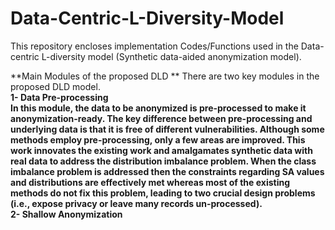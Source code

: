# Data-Centric-L-Diversity-Model

This repository encloses implementation Codes/Functions used in the Data-centric L-diversity model (Synthetic data-aided anonymization model).

**Main Modules of the proposed DLD  **
There are two key modules in the proposed DLD model.
<br>
**1- Data Pre-processing
<br> In this module, the data to be anonymized is pre-processed to make it anonymization-ready. The key difference between pre-processing and underlying data is that it is free of different vulnerabilities. Although some methods employ pre-processing, only a few areas are improved. This work innovates the existing work and amalgamates synthetic data with real data to address the distribution imbalance problem. When the class imbalance problem is addressed then the constraints regarding SA values and distributions are effectively met whereas most of the existing methods do not fix this problem, leading to two crucial design problems (i.e., expose privacy or leave many records un-processed).
<br>
2- Shallow Anonymization**
